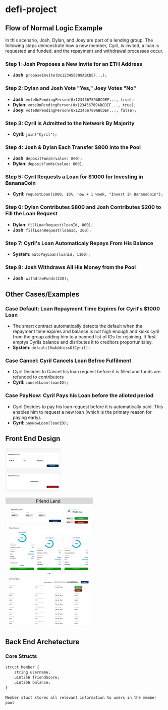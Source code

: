 # defi-project

## Flow of Normal Logic Example

In this scenario, Josh, Dylan, and Joey are part of a lending group. The following steps demonstrate how a new member, Cyril, is invited, a loan is requested and funded, and the repayment and withdrawal processes occur.

### Step 1: Josh Proposes a New Invite for an ETH Address
- **Josh**: `proposeInvite(0x123456789ABCDEF...);`

### Step 2: Dylan and Josh Vote "Yes," Joey Votes "No"
- **Josh**: `voteOnPendingPerson(0x123456789ABCDEF..., true);`
- **Dylan**: `voteOnPendingPerson(0x123456789ABCDEF..., true);`
- **Joey**: `voteOnPendingPerson(0x123456789ABCDEF..., false);`

### Step 3: Cyril is Admitted to the Network By Majority
- **Cyril**: `join("Cyril");`

### Step 4: Josh & Dylan Each Transfer $800 into the Pool
- **Josh**: `depositFunds(value: 800);`
- **Dylan**: `depositFunds(value: 800);`

### Step 5: Cyril Requests a Loan for $1000 for Investing in BananaCoin
- **Cyril**: `requestLoan(1000, 10%, now + 1 week, "Invest in BananaCoin");`

### Step 6: Dylan Contributes $800 and Josh Contributes $200 to Fill the Loan Request
- **Dylan**: `fillLoanRequest(loanId, 800);`
- **Josh**: `fillLoanRequest(loanId, 200);`

### Step 7: Cyril's Loan Automaticaly Repays From His Balance
- **System**: `autoPayLoan(loanId, 1100);`

### Step 8: Josh Withdraws All His Money from the Pool
- **Josh**: `withdrawFunds(220);`


## Other Cases/Examples

### Case Default: Loan Repayment Time Expires for Cyril's $1000 Loan
- The smart contract automatically detects the default when the repayment time expires and balance is not high enough and kicks cyril from the group adding him to a banned list of IDs for rejoining. It first emptys Cyrils balance and disributes it to creditors proportunitaley.
- **System**: `default(0xAddressOfCyril);`

### Case Cancel: Cyril Cancels Loan Befroe Fulfilment
- Cyril Decides to Cancel his loan request before it is filled and funds are refunded to contributors
- **Cyril**: `cancelLoan(loanID);`

### Case PayNow: Cyril Pays his Loan before the alloted period
- Cyril Decides to pay his loan request before it is automatically paid. This enables him to request a new loan (which is the primary reason for paying early).
- **Cyril**: `payNowLoan(loanID);`

## Front End Design

![Loan Frames](pics/loan_frames.png "Loan Frames Design")

![Main Screen](pics/main.png "Main Screen Design")



## Back End Archetecture

### Core Structs

    struct Member {
        string username; 
        uint256 friendScore;
        uint256 balance;
    }

    Member stuct stores all relevant information to users in the member pool
